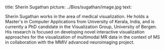 title: Sherin Sugathan
picture: ../Bios/sugathan/image.jpg
text: 

Sherin Sugathan works in the area of medical visualization. He holds a Master's in Computer Applications from University of Kerala, India, and is currently a PhD candidate in the Visualization Group, University of Bergen. His research is focused on developing novel interactive visualization approaches for the visualization of multimodal MR data in the context of MS in collaboration with the MMIV advanced neuroimaging project.